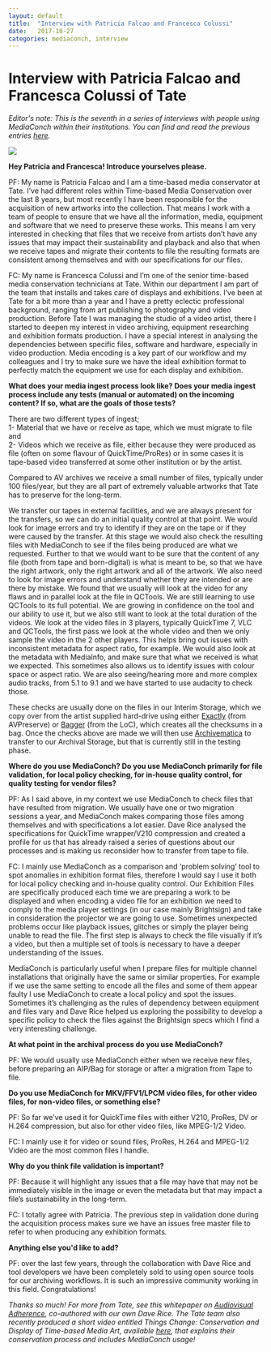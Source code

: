 ```yaml
---
layout: default
title:  "Interview with Patricia Falcao and Francesca Colussi"
date:   2017-10-27
categories: mediaconch, interview
---
```


# Interview with Patricia Falcao and Francesca Colussi of Tate  

*Editor's note: This is the seventh in a series of interviews with people using MediaConch within their institutions. You can find and read the previous entries [here](https://mediaarea.net/MediaConch/blog.html).*  

![](/MediaConch/images/tate.png)  

**Hey Patricia and Francesca! Introduce yourselves please.**  

PF: My name is Patricia Falcao and I am a time-based media conservator at Tate. I’ve had different roles within Time-based Media Conservation over the last 8 years, but most recently I have been responsible for the acquisition of new artworks into the collection. That means I work with a team of people to ensure that we have all the information, media, equipment and software that we need to preserve these works. This means I am very interested in checking that files that we receive from artists don’t have any issues that may impact their sustainability and playback and also that when we receive tapes and migrate their contents to file the resulting formats are consistent among themselves and with our specifications for our files.  

FC: My name is Francesca Colussi and I’m one of the senior time-based media conservation technicians at Tate. Within our department I am part of the team that installs and takes care of displays and exhibitions. I’ve been at Tate for a bit more than a year and I have a pretty eclectic professional background, ranging from art publishing to photography and video production. Before Tate I was managing the studio of a video artist, there I started to deepen my interest in video archiving, equipment researching and exhibition formats production. I have a special interest in analysing the dependencies between specific files, software and hardware, especially in video production. Media encoding is a key part of our workflow and my colleagues and I try to make sure we have the ideal exhibition format to perfectly match the equipment we use for each display and exhibition.  

**What does your media ingest process look like? Does your media ingest process include any tests (manual or automated) on the incoming content? If so, what are the goals of those tests?**  

There are two different types of ingest;  
1- Material that we have or receive as tape, which we must migrate to file and  
2- Videos which we receive as file, either because they were produced as file (often on some flavour of QuickTime/ProRes) or in some cases it is tape-based video transferred at some other institution or by the artist.  

Compared to AV archives we receive a small number of files, typically under 100 files/year, but they are all part of extremely valuable artworks that Tate has to preserve for the long-term.  

We transfer our tapes in external facilities, and we are always present for the transfers, so we can do an initial quality control at that point. We would look for image errors and try to identify if they are on the tape or if they were caused by the transfer. At this stage we would also check the resulting files with MediaConch to see if the files being produced are what we requested. Further to that we would want to be sure that the content of any file (both from tape and born-digital) is what is meant to be, so that we have the right artwork, only the right artwork and all of the artwork. We also need to look for image errors and understand whether they are intended or are there by mistake. We found that we usually will look at the video for any flaws and in parallel look at the file in QCTools. We are still learning to use QCTools to its full potential. We are growing in confidence on the tool and our ability to use it, but we also still want to look at the total duration of the videos. We look at the video files in 3 players, typically QuickTime 7, VLC and QCTools, the first pass we look at the whole video and then we only sample the video in the 2 other players. This helps bring out issues with inconsistent metadata for aspect ratio, for example. We would also look at the metadata with MediaInfo, and make sure that what we received is what we expected. This sometimes also allows us to identify issues with colour space or aspect ratio. We are also seeing/hearing more and more complex audio tracks, from 5.1 to 9.1 and we have started to use audacity to check those.  

These checks are usually done on the files in our Interim Storage, which we copy over from the artist supplied hard-drive using either [Exactly](https://www.avpreserve.com/products/exactly/) (from AVPreserve) or [Bagger](https://www.loc.gov/preservation/digital/) (from the LoC), which creates all the checksums in a bag. Once the checks above are made we will then use [Archivematica](https://www.archivematica.org/en/) to transfer to our Archival Storage, but that is currently still in the testing phase.  

**Where do you use MediaConch? Do you use MediaConch primarily for file validation, for local policy checking, for in-house quality control, for quality testing for vendor files?**  

PF: As I said above, in my context we use MediaConch to check files that have resulted from migration. We usually have one or two migration sessions a year, and MediaConch makes comparing those files among themselves and with specifications a lot easier. Dave Rice analysed the specifications for QuickTime wrapper/V210 compression and created a profile for us that has already raised a series of questions about our processes and is making us reconsider how to transfer from tape to file.  

FC: I mainly use MediaConch as a comparison and ‘problem solving’ tool to spot anomalies in exhibition format files, therefore I would say I use it both for local policy checking and in-house quality control. Our Exhibition Files are specifically produced each time we are preparing a work to be displayed and when encoding a video file for an exhibition we need to comply to the media player settings (in our case mainly Brightsign) and take in consideration the projector we are going to use. Sometimes unexpected problems occur like playback issues, glitches or simply the player being unable to read the file. The first step is always to check the file visually if it’s a video, but then a multiple set of tools is necessary to have a deeper understanding of the issues.  

MediaConch is particularly useful when I prepare files for multiple channel installations that originally have the same or similar properties. For example if we use the same setting to encode all the files and some of them appear faulty I use MediaConch to create a local policy and spot the issues. Sometimes it’s challenging as the rules of dependency between equipment and files vary and Dave Rice helped us exploring the possibility to develop a specific policy to check the files against the Brightsign specs which I find a very interesting challenge.  

**At what point in the archival process do you use MediaConch?**  

PF: We would usually use MediaConch either when we receive new files, before preparing an AIP/Bag for storage or after a migration from Tape to file.  

**Do you use MediaConch for MKV/FFV1/LPCM video files, for other video files, for non-video files, or something else?**  

PF: So far we’ve used it for QuickTime files with either V210, ProRes, DV or H.264 compression, but also for other video files, like MPEG-1/2 Video.  

FC: I mainly use it for video or sound files, ProRes, H.264 and MPEG-1/2 Video are the most common files I handle.  

**Why do you think file validation is important?**  

PF: Because it will highlight any issues that a file may have that may not be immediately visible in the image or even the metadata but that may impact a file’s sustainability in the long-term.   

FC: I totally agree with Patricia. The previous step in validation done during the acquisition process makes sure we have an issues free master file to refer to when producing any exhibition formats.  

**Anything else you'd like to add?**

PF: over the last few years, through the collaboration with Dave Rice and tool developers we have been completely sold to using open source tools for our archiving workflows. It is such an impressive community working in this field. Congratulations!  

*Thanks so much! For more from Tate, see this whitepaper on [Audiovisual Adherence](http://www.tate.org.uk/research/publications/audiovisual-adherence), co-authored with our own Dave Rice. The Tate team also recently produced a short video entitled Things Change: Conservation and Display of Time-based Media Art, available [here](http://www.tate.org.uk/about-us/projects/pericles/things-change-conservation-and-display-time-based-media-art), that explains their conservation process and includes MediaConch usage!*
